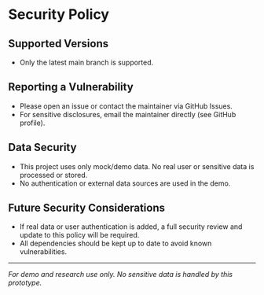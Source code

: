 # Security Policy

## Supported Versions
- Only the latest main branch is supported.

## Reporting a Vulnerability
- Please open an issue or contact the maintainer via GitHub Issues.
- For sensitive disclosures, email the maintainer directly (see GitHub profile).

## Data Security
- This project uses only mock/demo data. No real user or sensitive data is processed or stored.
- No authentication or external data sources are used in the demo.

## Future Security Considerations
- If real data or user authentication is added, a full security review and update to this policy will be required.
- All dependencies should be kept up to date to avoid known vulnerabilities.

---
*For demo and research use only. No sensitive data is handled by this prototype.*
